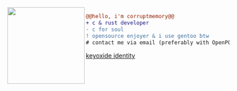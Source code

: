 <img src="https://avatars.githubusercontent.com/u/88046785" align="left" height="175"/>

```diff
@@hello, i'm corruptmemory@@
+ с & rust developer
- c for soul
! opensource enjoyer & i use gentoo btw
# contact me via email (preferably with OpenPGP encryption): corruрt [АТ] kijу [DОT] nеt (do not copy)
```
<a href="https://keyoxide.org/hkp/5A17E7D9588D5DDB4922721DFE7A80CDB89E934F">keyoxide identity</a>

